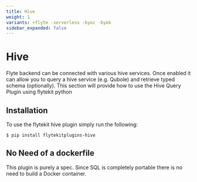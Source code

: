 ```yaml
---
title: Hive
weight: 1
variants: +flyte -serverless -byoc -byok
sidebar_expanded: false
---
```


# Hive

Flyte backend can be connected with various hive services. Once enabled it can allow you to query a hive service (e.g. Qubole) and retrieve typed schema (optionally).
This section will provide how to use the Hive Query Plugin using flytekit python

## Installation

To use the flytekit hive plugin simply run the following:

```shell
$ pip install flytekitplugins-hive
```

## No Need of a dockerfile

This plugin is purely a spec. Since SQL is completely portable there is no need to build a Docker container.

